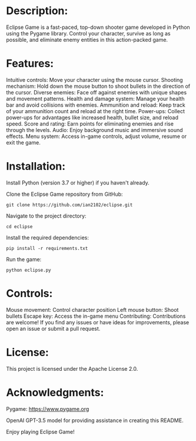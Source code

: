 # Description:
Eclipse Game is a fast-paced, top-down shooter game developed in Python using the Pygame library. Control your character, survive as long as possible, and eliminate enemy entities in this action-packed game.

# Features:

Intuitive controls: Move your character using the mouse cursor.
Shooting mechanism: Hold down the mouse button to shoot bullets in the direction of the cursor.
Diverse enemies: Face off against enemies with unique shapes and movement patterns.
Health and damage system: Manage your health bar and avoid collisions with enemies.
Ammunition and reload: Keep track of your ammunition count and reload at the right time.
Power-ups: Collect power-ups for advantages like increased health, bullet size, and reload speed.
Score and rating: Earn points for eliminating enemies and rise through the levels.
Audio: Enjoy background music and immersive sound effects.
Menu system: Access in-game controls, adjust volume, resume or exit the game.

# Installation:
Install Python (version 3.7 or higher) if you haven't already.

Clone the Eclipse Game repository from GitHub: 

```git clone https://github.com/ian2102/eclipse.git```

Navigate to the project directory: 

```cd eclipse```

Install the required dependencies: 

```pip install -r requirements.txt```

Run the game: 

```python eclipse.py```

# Controls:
Mouse movement: Control character position
Left mouse button: Shoot bullets
Escape key: Access the in-game menu
Contributing:
Contributions are welcome! If you find any issues or have ideas for improvements, please open an issue or submit a pull request.

# License:
This project is licensed under the Apache License 2.0.

# Acknowledgments:
Pygame: https://www.pygame.org

OpenAI GPT-3.5 model for providing assistance in creating this README.

Enjoy playing Eclipse Game!
